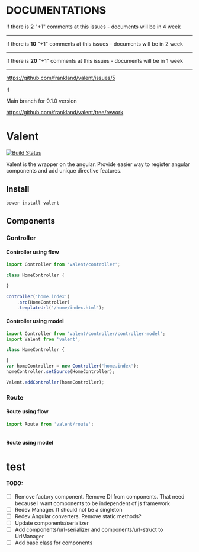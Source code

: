 # DOCUMENTATIONS

if there is **2** "+1" comments at this issues - documents will be in 4 week 

---


if there is **10** "+1" comments at this issues - documents will be in 2 week


---

if there is **20** "+1" comments at this issues - documents will be in 1 week

---


https://github.com/frankland/valent/issues/5

:)

Main branch for 0.1.0 version

https://github.com/frankland/valent/tree/rework




# Valent

[![Build Status](https://travis-ci.org/frankland/valent.svg)](https://travis-ci.org/frankland/valent)

Valent is the wrapper on the angular. Provide easier way to register angular components and
add unique directive features.

## Install

`bower install valent`

## Components

### Controller
#### Controller using flow
```js
import Controller from 'valent/controller';

class HomeController {

}

Controller('home.index')
    .src(HomeController)
    .templateUrl('/home/index.html');
```

#### Controller using model
```js
import Controller from 'valent/controller/controller-model';
import Valent from 'valent';

class HomeController {

}
var homeController = new Controller('home.index');
homeController.setSource(HomeController);

Valent.addController(homeController);
```

### Route
#### Route using flow
```js
import Route from 'valent/route';



```


#### Route using model

# test


#### TODO:

- [ ] Remove factory component. Remove DI from components. That need because I want components to be independent of js framework
- [ ] Redev Manager. It should not be a singleton
- [ ] Redev Angular converters. Remove static methods?
- [ ] Update components/serializer
- [ ] Add components/url-serializer and components/url-struct to UrlManager
- [ ] Add base class for components
